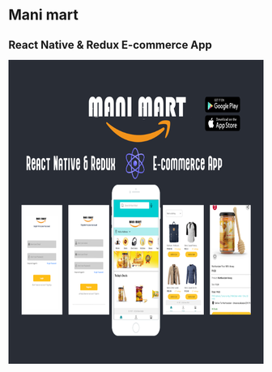 
 <h1>Mani mart </h1>
 <h2>React Native & Redux E-commerce App</h2>
<img src="./mobile app.jpg" alt="Description of the image" width="800" height="600">
